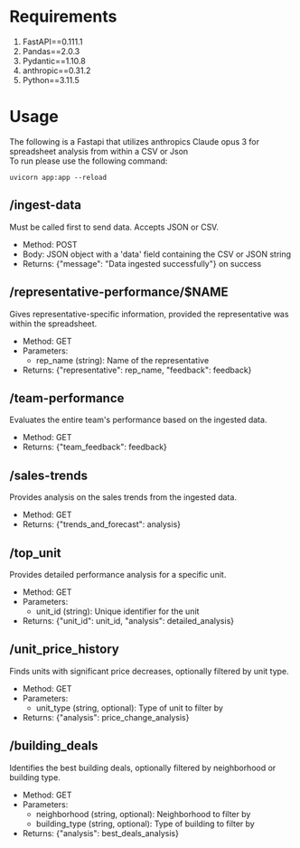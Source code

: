 # Requirements
  1. FastAPI==0.111.1
  2. Pandas==2.0.3
  3. Pydantic==1.10.8
  4. anthropic==0.31.2
  5. Python==3.11.5

# Usage
The following is a Fastapi that utilizes anthropics Claude opus 3 for spreadsheet analysis from within a CSV or Json\
To run please use the following command:
```
uvicorn app:app --reload
```
## /ingest-data 
Must be called first to send data. Accepts JSON or CSV.
- Method: POST
- Body: JSON object with a 'data' field containing the CSV or JSON string
- Returns: {"message": "Data ingested successfully"} on success
## /representative-performance/$NAME
Gives representative-specific information, provided the representative was within the spreadsheet.
- Method: GET
- Parameters:
  - rep_name (string): Name of the representative
- Returns: {"representative": rep_name, "feedback": feedback}
## /team-performance
Evaluates the entire team's performance based on the ingested data.
- Method: GET
- Returns: {"team_feedback": feedback}
## /sales-trends
Provides analysis on the sales trends from the ingested data.
- Method: GET
- Returns: {"trends_and_forecast": analysis}
## /top_unit
Provides detailed performance analysis for a specific unit.
- Method: GET
- Parameters: 
  - unit_id (string): Unique identifier for the unit
- Returns: {"unit_id": unit_id, "analysis": detailed_analysis}
## /unit_price_history
Finds units with significant price decreases, optionally filtered by unit type.
- Method: GET
- Parameters:
  - unit_type (string, optional): Type of unit to filter by
- Returns: {"analysis": price_change_analysis}
## /building_deals
Identifies the best building deals, optionally filtered by neighborhood or building type.
- Method: GET
- Parameters:
  - neighborhood (string, optional): Neighborhood to filter by
  - building_type (string, optional): Type of building to filter by
- Returns: {"analysis": best_deals_analysis}
